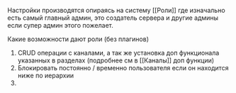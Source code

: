 Настройки производятся опираясь на систему [[Роли]] где изначально есть самый главный админ, это создатель сервера и другие админы если супер админ этого пожелает. 

Какие возможности дают роли (без плагинов)

1. CRUD операции с каналами, а так же установка доп функционала указанных в разделах (подробнее см в [[Каналы]] доп функции)
2. Блокировать постоянно / временно пользователя если он находится ниже по иерархии
3. 